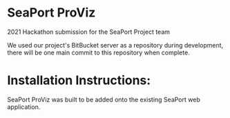 # SeaPort ProViz

2021 Hackathon submission for the SeaPort Project team

We used our project's BitBucket server as a repository during development, there will be one main commit to this repository when complete.

# Installation Instructions:

SeaPort ProViz was built to be added onto the existing SeaPort web application. 
